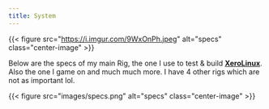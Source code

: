 ```yaml
---
title: System
---
```

{{< figure src="https://i.imgur.com/9WxOnPh.jpeg" alt="specs" class="center-image" >}}<br />

Below are the specs of my main Rig, the one I use to test & build [**XeroLinux**](https://xerolinux.xyz). Also the one I game on and much much more. I have 4 other rigs which are not as important lol.

{{< figure src="images/specs.png" alt="specs" class="center-image" >}}
